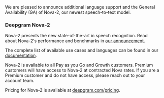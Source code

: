 We are pleased to announce additional language support and the General Availability (GA) of Nova-2, our newest speech-to-text model.

### Deepgram Nova-2

Nova-2 presents the new state-of-the-art in speech recognition. Read about Nova-2's performance and benchmarks in [our announcement](https://blog.deepgram.com/nova-speech-to-text-whisper-api/).

The complete list of available use cases and languages can be found in our [documentation](https://developers.deepgram.com/docs/models-languages-overview). 

Nova-2 is available to all Pay as you Go and Growth customers. Premium customers will have access to Nova-2 at contracted Nova rates. If you are a Premium customer and do not have access, please reach out to your account team.

Pricing for Nova-2 is available at [deepgram.com/pricing](https://deepgram.com/pricing).

